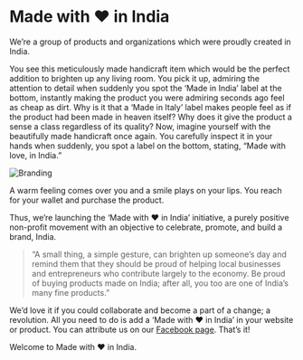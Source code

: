 # Made with ♥ in India

We’re a group of products and organizations which were proudly created in India.

You see this meticulously made handicraft item which would be the perfect addition to brighten up any living room. You pick it up, admiring the attention to detail when suddenly you spot the ‘Made in India’ label at the bottom, instantly making the product you were admiring seconds ago feel as cheap as dirt. Why is it that a ‘Made in Italy’ label makes people feel as if the product had been made in heaven itself? Why does it give the product a sense a class regardless of its quality? Now, imagine yourself with the beautifully made handicraft once again. You carefully inspect it in your hands when suddenly, you spot a label on the bottom, stating, “Made with love, in India.”

![Branding](https://svbtleusercontent.com/mqzaojo6hujo9g_retina.jpg)

A warm feeling comes over you and a smile plays on your lips. You reach for your wallet and purchase the product.

Thus, we’re launching the ‘Made with ♥ in India’ initiative, a purely positive non-profit movement with an objective to celebrate, promote, and build a brand, India.

> “A small thing, a simple gesture, can brighten up someone’s day and remind them that they should be proud of helping local businesses and entrepreneurs who contribute largely to the economy. Be proud of buying products made on India; after all, you too are one of India’s many fine products.”

We’d love it if you could collaborate and become a part of a change; a revolution. All you need to do is add a ‘Made with ♥ in India’ in your website or product. You can attribute us on our [Facebook page](https://www.facebook.com/madewithloveinindia). That’s it!

Welcome to Made with ♥ in India.
